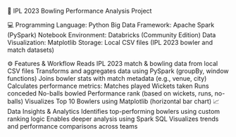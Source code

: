 🏏 IPL 2023 Bowling Performance Analysis Project

💻 Programming Language: Python
Big Data Framework: Apache Spark (PySpark)
Notebook Environment: Databricks (Community Edition)
Data Visualization: Matplotlib
Storage: Local CSV files (IPL 2023 bowler and match datasets)

⚙️ Features & Workflow
Reads IPL 2023 match & bowling data from local CSV files
Transforms and aggregates data using PySpark (groupBy, window functions)
Joins bowler stats with match metadata (e.g., venue, city)
Calculates performance metrics:
Matches played
Wickets taken
Runs conceded
No-balls bowled
Performance rank (based on wickets, runs, no-balls)
Visualizes Top 10 Bowlers using Matplotlib (horizontal bar chart)
📈 Data Insights & Analytics
Identifies top-performing bowlers using custom ranking logic
Enables deeper analysis using Spark SQL
Visualizes trends and performance comparisons across teams

